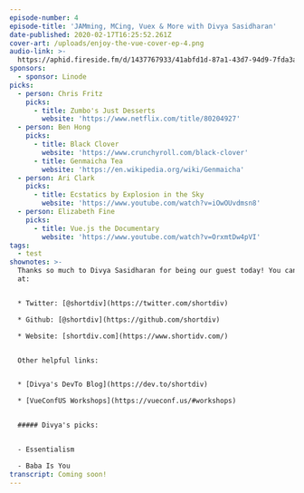 ```yaml
---
episode-number: 4
episode-title: 'JAMming, MCing, Vuex & More with Divya Sasidharan'
date-published: 2020-02-17T16:25:52.261Z
cover-art: /uploads/enjoy-the-vue-cover-ep-4.png
audio-link: >-
  https://aphid.fireside.fm/d/1437767933/41abfd1d-87a1-43d7-94d9-7fda3a5120e1/0823ce6d-6840-4e98-b153-289f0178c534.mp3
sponsors: 
  - sponsor: Linode
picks:
  - person: Chris Fritz
    picks:
      - title: Zumbo's Just Desserts
        website: 'https://www.netflix.com/title/80204927'
  - person: Ben Hong
    picks:
      - title: Black Clover
        website: 'https://www.crunchyroll.com/black-clover'
      - title: Genmaicha Tea
        website: 'https://en.wikipedia.org/wiki/Genmaicha'
  - person: Ari Clark
    picks:
      - title: Ecstatics by Explosion in the Sky
        website: 'https://www.youtube.com/watch?v=iOwOUvdmsn8'
  - person: Elizabeth Fine
    picks:
      - title: Vue.js the Documentary
        website: 'https://www.youtube.com/watch?v=OrxmtDw4pVI'
tags:
  - test
shownotes: >-
  Thanks so much to Divya Sasidharan for being our guest today! You can find her
  at:


  * Twitter: [@shortdiv](https://twitter.com/shortdiv)

  * Github: [@shortdiv](https://github.com/shortdiv)

  * Website: [shortdiv.com](https://www.shortidv.com/)


  Other helpful links:


  * [Divya's DevTo Blog](https://dev.to/shortdiv)

  * [VueConfUS Workshops](https://vueconf.us/#workshops)


  ##### Divya's picks:


  - Essentialism

  - Baba Is You
transcript: Coming soon!
---
```


